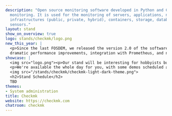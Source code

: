 ```yaml
---
description: "Open source monitoring software developed in Python and C++ for IT Infrastructure
  monitoring. It is used for the monitoring of servers, applications, networks, cloud
  infrastructures (public, private, hybrid), containers, storage, databases and environment
  sensors."
layout: stand
show_on_overview: true
logo: stands/checkmk/logo.png
new_this_year: |
  <p>Since the last FOSDEM, we released the version 2.0 of the software which includes an overhaul of the GUI,
  dramatic performance improvements, integration with Prometheus, and ntop for a more holistic approach in monitoring, among others.</p>
showcase: |
  <img src="logo.png"><p>Our stand will be interesting for hobbyists building their homelab or IT professionals who are managing their organization's infrastructure. At our stand we'll share some insights of what we learned in the field, explain some of our problem-solving approach in the job and show some demos. </p>
  <p>We're available the whole day for you, with some demos scheduled at specific times.</p>
  <img src="/stands/checkmk/checkmk-light-dark-theme.png">
  <h2>Stand Schedule</h2>
  TBD
themes:
- System administration
title: Checkmk
website: https://checkmk.com
chatroom: checkmk
---
```

